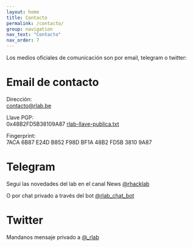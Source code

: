 ```yaml
---
layout: home
title: Contacto
permalink: /contacto/
group: navigation
nav_text: "Contacto"
nav_order: 7
---
```


Los medios oficiales de comunicación son por email, telegram o twitter:

# Email de contacto

Dirección:   
[contacto@rlab.be](mailto:contacto@rlab.be)

Llave PGP:   
0x48B2FD5B38109A87   [rlab-llave-publica.txt](../rlab-llave-publica.txt)   

Fingerprint:   
7ACA 6B87 E24D B852 F98D  BF1A 48B2 FD5B 3810 9A87

# Telegram

Seguí las novedades del lab en el canal News [@rhacklab](https://t.me/rlyehNews)

O por chat privado a través del bot [@rlab_chat_bot](https://t.me/rlab_chat_bot)

# Twitter

Mandanos mensaje privado a [@_rlab](https://twitter.com/_rlab)



